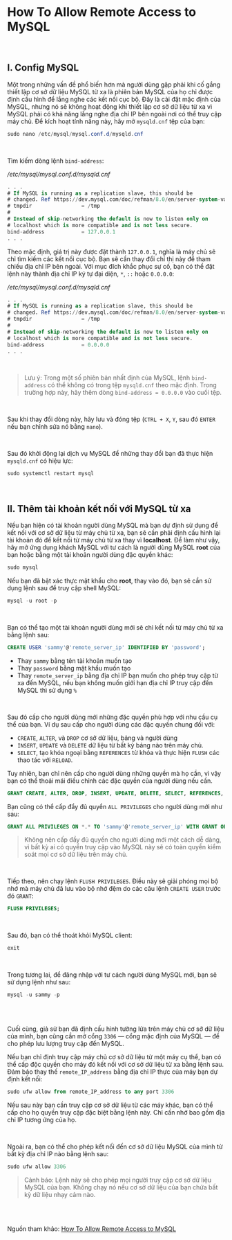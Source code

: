 # How To Allow Remote Access to MySQL

<br />

## I. Config MySQL

Một trong những vấn đề phổ biến hơn mà người dùng gặp phải khi cố gắng thiết lập cơ sở dữ liệu MySQL từ xa là phiên bản MySQL của họ chỉ được định cấu hình để lắng nghe các kết nối cục bộ. Đây là cài đặt mặc định của MySQL, nhưng nó sẽ không hoạt động khi thiết lập cơ sở dữ liệu từ xa vì MySQL phải có khả năng lắng nghe địa chỉ IP bên ngoài nơi có thể truy cập máy chủ. Để kích hoạt tính năng này, hãy mở `mysqld.cnf` tệp của bạn:

```java
sudo nano /etc/mysql/mysql.conf.d/mysqld.cnf
```

<br />

Tìm kiếm dòng lệnh `bind-address`:

*/etc/mysql/mysql.conf.d/mysqld.cnf*
```sql
. . .
# If MySQL is running as a replication slave, this should be
# changed. Ref https://dev.mysql.com/doc/refman/8.0/en/server-system-variables.html#sysvar_tmpdir
# tmpdir                = /tmp
#
# Instead of skip-networking the default is now to listen only on
# localhost which is more compatible and is not less secure.
bind-address            = 127.0.0.1
. . .
```

Theo mặc định, giá trị này được đặt thành `127.0.0.1`, nghĩa là máy chủ sẽ chỉ tìm kiếm các kết nối cục bộ. Bạn sẽ cần thay đổi chỉ thị này để tham chiếu địa chỉ IP bên ngoài. Với mục đích khắc phục sự cố, bạn có thể đặt lệnh này thành địa chỉ IP ký tự đại diện, `*`, `::` hoặc `0.0.0.0`:

*/etc/mysql/mysql.conf.d/mysqld.cnf*
```sql
. . .
# If MySQL is running as a replication slave, this should be
# changed. Ref https://dev.mysql.com/doc/refman/8.0/en/server-system-variables.html#sysvar_tmpdir
# tmpdir                = /tmp
#
# Instead of skip-networking the default is now to listen only on
# localhost which is more compatible and is not less secure.
bind-address            = 0.0.0.0
. . .
```

<br />

> Lưu ý: Trong một số phiên bản nhất định của MySQL, lệnh `bind-address` có thể không có trong tệp `mysqld.cnf` theo mặc định. Trong trường hợp này, hãy thêm dòng `bind-address = 0.0.0.0` vào cuối tệp.
> 
<br />

Sau khi thay đổi dòng này, hãy lưu và đóng tệp (`CTRL + X`, `Y`, sau đó `ENTER` nếu bạn chỉnh sửa nó bằng `nano`).

<br />

Sau đó khởi động lại dịch vụ MySQL để những thay đổi bạn đã thực hiện `mysqld.cnf` có hiệu lực:
```sql
sudo systemctl restart mysql
```

<br />

## II. Thêm tài khoản kết nối với MySQL từ xa

Nếu bạn hiện có tài khoản người dùng MySQL mà bạn dự định sử dụng để kết nối với cơ sở dữ liệu từ máy chủ từ xa, bạn sẽ cần phải định cấu hình lại tài khoản đó để kết nối từ máy chủ từ xa thay vì __localhost__. Để làm như vậy, hãy mở ứng dụng khách MySQL với tư cách là người dùng MySQL __root__ của bạn hoặc bằng một tài khoản người dùng đặc quyền khác:
```sql
sudo mysql
```

Nếu bạn đã bật xác thực mật khẩu cho __root__, thay vào đó, bạn sẽ cần sử dụng lệnh sau để truy cập shell MySQL:
```sql
mysql -u root -p
```

<br />

Bạn có thể tạo một tài khoản người dùng mới sẽ chỉ kết nối từ máy chủ từ xa bằng lệnh sau:
```sql
CREATE USER 'sammy'@'remote_server_ip' IDENTIFIED BY 'password';
```

- Thay `sammy` bằng tên tài khoản muốn tạo
- Thay `password` bằng mật khẩu muốn tạo
- Thay `remote_server_ip` bằng địa chỉ IP bạn muốn cho phép truy cập từ xa đến MySQL, nếu bạn không muốn giới hạn địa chỉ IP truy cập đến MySQL thì sử dụng `%`

<br />

Sau đó cấp cho người dùng mới những đặc quyền phù hợp với nhu cầu cụ thể của bạn. 
Ví dụ sau cấp cho người dùng các đặc quyền chung đối với:
- `CREATE`, `ALTER`, và `DROP` cơ sở dữ liệu, bảng và người dùng
- `INSERT`, `UPDATE` và `DELETE` dữ liệu từ bất kỳ bảng nào trên máy chủ.
- `SELECT`, tạo khóa ngoại bằng `REFERENCES` từ khóa và thực hiện `FLUSH` các thao tác với `RELOAD`.
  
Tuy nhiên, bạn chỉ nên cấp cho người dùng những quyền mà họ cần, vì vậy bạn có thể thoải mái điều chỉnh các đặc quyền của người dùng nếu cần.
```sql
GRANT CREATE, ALTER, DROP, INSERT, UPDATE, DELETE, SELECT, REFERENCES, RELOAD ON *.* TO 'sammy'@'remote_server_ip' WITH GRANT OPTION;
```

Bạn cũng có thể cấp đầy đủ quyền `ALL PRIVILEGES` cho người dùng mới như sau:
```sql
GRANT ALL PRIVILEGES ON *.* TO 'sammy'@'remote_server_ip' WITH GRANT OPTION;
```

> Không nên cấp đầy đủ quyền cho người dùng mới một cách dễ dàng, vì bất kỳ ai có quyền truy cập vào MySQL này sẽ có toàn quyền kiểm soát mọi cơ sở dữ liệu trên máy chủ.

<br />

Tiếp theo, nên chạy lệnh `FLUSH PRIVILEGES`. Điều này sẽ giải phóng mọi bộ nhớ mà máy chủ đã lưu vào bộ nhớ đệm do các câu lệnh `CREATE USER` trước đó `GRANT`:
```sql
FLUSH PRIVILEGES;
```

<br />

Sau đó, bạn có thể thoát khỏi MySQL client:
```sql
exit
```

<br />

Trong tương lai, để đăng nhập với tư cách người dùng MySQL mới, bạn sẽ sử dụng lệnh như sau:
```sql
mysql -u sammy -p
```

<br />
<br />

Cuối cùng, giả sử bạn đã định cấu hình tường lửa trên máy chủ cơ sở dữ liệu của mình, bạn cũng cần mở cổng `3306` — cổng mặc định của MySQL — để cho phép lưu lượng truy cập đến MySQL.

Nếu bạn chỉ định truy cập máy chủ cơ sở dữ liệu từ một máy cụ thể, bạn có thể cấp độc quyền cho máy đó kết nối với cơ sở dữ liệu từ xa bằng lệnh sau. Đảm bảo thay thế `remote_IP_address` bằng địa chỉ IP thực của máy bạn dự định kết nối:
```sql
sudo ufw allow from remote_IP_address to any port 3306
```
Nếu sau này bạn cần truy cập cơ sở dữ liệu từ các máy khác, bạn có thể cấp cho họ quyền truy cập đặc biệt bằng lệnh này. Chỉ cần nhớ bao gồm địa chỉ IP tương ứng của họ.

<br />

Ngoài ra, bạn có thể cho phép kết nối đến cơ sở dữ liệu MySQL của mình từ bất kỳ địa chỉ IP nào bằng lệnh sau:
```sql
sudo ufw allow 3306
```

> Cảnh báo: Lệnh này sẽ cho phép mọi người truy cập cơ sở dữ liệu MySQL của bạn. Không chạy nó nếu cơ sở dữ liệu của bạn chứa bất kỳ dữ liệu nhạy cảm nào.

<br />
<br />

Nguồn tham khảo: [How To Allow Remote Access to MySQL](https://www.digitalocean.com/community/tutorials/how-to-allow-remote-access-to-mysql)

<br />
<br />

